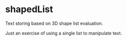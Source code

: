 # shapedList
Text storing based on 3D shape list evaluation.

Just an exercise of using a single list to manipulate text.
